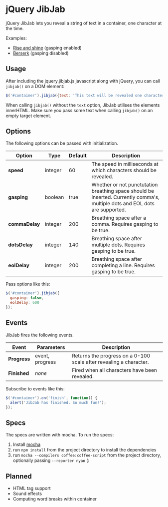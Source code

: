 # jQuery JibJab

jQuery JibJab lets you reveal a string of text in a container, one character at the time.

Examples:

- [Rise and shine](http://richardvenneman.github.com/jibjab/rise-and-shine.html) (gasping enabled)
- [Berserk](http://richardvenneman.github.com/jibjab/berserk.html) (gasping disabled)

## Usage

After including the jquery.jibjab.js javascript along with jQuery, you can call `jibjab()` on a DOM element:

```javascript
$('#container').jibjab({text: 'This text will be revealed one character at the time' });
```

When calling `jibjab()` without the `text` option, JibJab utilises the elements innerHTML. Make sure you pass some text when calling `jibjab()` on an empty target element.

## Options

The following options can be passed with initialization.

| Option         | Type    | Default | Description                                                                                                                  |
| -------------- | ------- | ------- | ---------------------------------------------------------------------------------------------------------------------------- |
| **speed**      | integer | 60      | The speed in milliseconds at which characters should be revealed.                                                            |
| **gasping**    | boolean | true    | Whether or not punctutation breathing space should be inserted. Currently comma's, multiple dots and EOL dots are supported. |
| **commaDelay** | integer | 200     | Breathing space after a comma. Requires gasping to be true.                                                                  |
| **dotsDelay**  | integer | 140     | Breathing space after multiple dots. Requires gasping to be true.                                                            |
| **eolDelay**   | integer | 200     | Breathing space after completing a line. Requires gasping to be true.                                                        |

Pass options like this:

```javascript
$('#container').jibjab({
  gasping: false,
  eolDelay: 600
});
```

## Events

JibJab fires the following events.

| Event        | Parameters      | Description                                                        |
| ------------ | --------------- | ------------------------------------------------------------------ |
| **Progress** | event, progress | Returns the progress on a 0-100 scale after revealing a character. |
| **Finished** | *none*          | Fired when all characters have been revealed.                      |

Subscribe to events like this:

```javascript
$('#container').on('finish', function() {
  alert('JibJab has finished. So much fun!');
});
```

## Specs

The specs are written with mocha. To run the specs:

1. Install [mocha](http://mochajs.org/)
2. run `npm install` from the project directory to install the dependencies
3. run `mocha --compilers coffee:coffee-script` from the project directory, optionally passing `--reporter nyan` (:

## Planned

- HTML tag support
- Sound effects
- Computing word breaks within container
